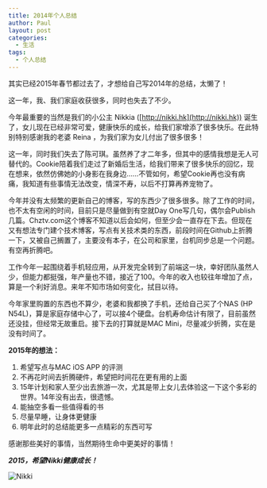 ```yaml
---
title: 2014年个人总结
author: Paul
layout: post
categories:
  - 生活
tags:
  - 个人总结
--- 
```



其实已经2015年春节都过去了，才想给自己写2014年的总结，太懒了！

这一年，我、我们家庭收获很多，同时也失去了不少。

今年最重要的当然是我们的小公主 Nikkia ([http://nikki.hk](http://nikki.hk)) 诞生了，女儿现在已经非常可爱，健康快乐的成长，给我们家增添了很多快乐。在此特别特别感谢我的老婆 Reina ，为我们家为女儿付出了很多很多！

这一年，同时我们失去了陈可琪。虽然养了才二年多，但其中的感情我想是无人可替代的。Cookie陪着我们走过了新婚后生活，给我们带来了很多快乐的回忆，现在想来，依然仿佛她的小身影在我身边……不管如何，希望Cookie再也没有病痛，我知道有些事情无法改变，情深不寿，以后不打算再养宠物了。

今年并没有太频繁的更新自己的博客，写的东西少了很多很多。除了工作的时间，也不太有空闲的时间，目前只是尽量做到有空就Day One写几句，偶尔会Publish几篇。Chztv.com这个博客不知道以后会如何，但至少会一直存在下去。但现在又有想法专门建个技术博客，写点有关技术类的东西，前段时间在Github上折腾一下，又被自己搁置了，主要没有本子，在公司和家里，台机同步总是一个问题。有空再折腾吧。

工作今年一起围绕着手机轻应用，从开发完全转到了前端这一块，幸好团队虽然人少，但能力都挺强，年产量也不错，接近了100。今年的收入也较往年增加了点，算是一个利好消息。来年不知市场如何变化，拭目以待。

今年家里购置的东西也不算少，老婆和我都换了手机，还给自己买了个NAS (HP N54L)，算是家庭存储中心了，可以接4个硬盘。台机寿命估计有限了，目前虽然还没挂，但经常无故重启。接下去的打算就是MAC Mini，尽量减少折腾，实在是没有时间了。

**2015年的想法：**

1. 希望写点与MAC iOS APP 的评测
2. 不再花时间去折腾硬件，希望把时间花在更有用的上面
3. 15年计划和家人至少出去旅游一次，尤其是带上女儿去体验这一下这个多彩的世界。14年没有出去，很遗憾。 
4. 能抽空多看一些值得看的书
5. 尽量早睡，让身体更健康
6. 明年此时的总结能更多一点精彩的东西可写

感谢那些美好的事情，当然期待生命中更美好的事情！

***2015，希望Nikki健康成长！***

![Nikki](http://img7.chztv.com/2015-0103/2014_preson_review.jpg)